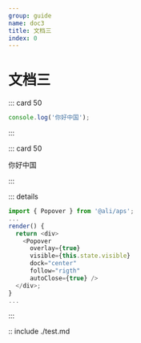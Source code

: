 ```yaml
---
group: guide
name: doc3
title: 文档三
index: 0
---
```


# 文档三

::: card 50

```js
console.log('你好中国');
``` 
 
:::

::: card 50

你好中国
 
:::


::: details
```js
import { Popover } from '@ali/aps';
...
render() {
  return <div>
    <Popover 
      overlay={true} 
      visible={this.state.visible} 
      dock="center"
      follow="rigth"
      autoClose={true} />
  </div>;
}
...
```
:::


:: include ./test.md